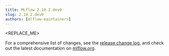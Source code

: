 ```yaml
---
title: MLflow 2.10.2.dev0
slug: 2.10.2.dev0
authors: [mlflow-maintainers]
---
```


<REPLACE_ME>

For a comprehensive list of changes, see the [release change log](https://github.com/mlflow/mlflow/releases/tag/v2.10.2.dev0), and check out the latest documentation on [mlflow.org](http://mlflow.org/).
